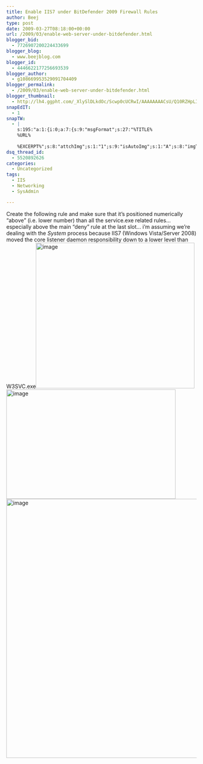 ```yaml
---
title: Enable IIS7 under BitDefender 2009 Firewall Rules
author: Beej
type: post
date: 2009-03-27T08:18:00+00:00
url: /2009/03/enable-web-server-under-bitdefender.html
blogger_bid:
  - 7726907200224433699
blogger_blog:
  - www.beejblog.com
blogger_id:
  - 4446622177256693539
blogger_author:
  - g108669953529091704409
blogger_permalink:
  - /2009/03/enable-web-server-under-bitdefender.html
blogger_thumbnail:
  - http://lh4.ggpht.com/_XlySlDLkdOc/Scwp0cUCRwI/AAAAAAAACsU/Q10RZHpLIJ0/image_thumb%5B18%5D.png?imgmax=800
snapEdIT:
  - 1
snapTW:
  - |
    s:195:"a:1:{i:0;a:7:{s:9:"msgFormat";s:27:"%TITLE%
    %URL%
    
    %EXCERPT%";s:8:"attchImg";s:1:"1";s:9:"isAutoImg";s:1:"A";s:8:"imgToUse";s:0:"";s:9:"isAutoURL";s:1:"A";s:8:"urlToUse";s:0:"";s:2:"do";i:0;}}";
dsq_thread_id:
  - 5520892626
categories:
  - Uncategorized
tags:
  - IIS
  - Networking
  - SysAdmin

---
```

Create the following rule and make sure that it’s positioned numerically “above” (i.e. lower number) than all the service.exe related rules… especially above the main “deny” rule at the last slot… i’m assuming we’re dealing with the _System_ process because IIS7 (Windows Vista/Server 2008) moved the core listener daemon responsibility down to a lower level than W3SVC.exe[<img title="image" style="border-top-width: 0px; display: inline; border-left-width: 0px; border-bottom-width: 0px; border-right-width: 0px" height="386" alt="image" src="http://lh4.ggpht.com/_XlySlDLkdOc/Scwp0cUCRwI/AAAAAAAACsU/Q10RZHpLIJ0/image_thumb%5B18%5D.png?imgmax=800" width="420" border="0" />][1]&#160; [<img title="image" style="border-top-width: 0px; display: inline; border-left-width: 0px; border-bottom-width: 0px; border-right-width: 0px" height="290" alt="image" src="http://lh6.ggpht.com/_XlySlDLkdOc/Scwp1YZgOqI/AAAAAAAACsc/aRNNlY23vko/image_thumb%5B19%5D.png?imgmax=800" width="448" border="0" />][2] [<img title="image" style="border-top-width: 0px; display: inline; border-left-width: 0px; border-bottom-width: 0px; border-right-width: 0px" height="687" alt="image" src="http://lh5.ggpht.com/_XlySlDLkdOc/ScwpVm8-oWI/AAAAAAAACsM/KZheGTmzUU8/image_thumb%5B13%5D.png?imgmax=800" width="928" border="0" />][3]

 [1]: http://lh3.ggpht.com/_XlySlDLkdOc/Scwpz4YHCwI/AAAAAAAACsQ/3nrHJoM7TTM/s1600-h/image%5B28%5D.png
 [2]: http://lh4.ggpht.com/_XlySlDLkdOc/Scwp0408htI/AAAAAAAACsY/1c9MicSpne8/s1600-h/image%5B29%5D.png
 [3]: http://lh3.ggpht.com/_XlySlDLkdOc/ScwpUYepC8I/AAAAAAAACsI/ckMPFGQKp4Q/s1600-h/image%5B19%5D.png